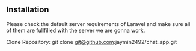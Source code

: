 ## Installation

Please check the default server requirements of Laravel and make sure all of them are fullfilled with the server we are gonna work.

Clone Repository:
    git clone git@github.com:jaymin2492/chat_app.git